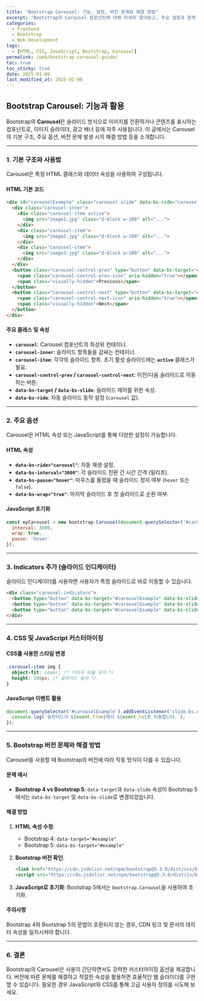 ```yaml
---
title: "Bootstrap Carousel: 기능, 설정, 버전 문제와 해결 방법"
excerpt: "Bootstrap의 Carousel 컴포넌트에 대해 자세히 알아보고, 주요 설정과 함께 버전 문제 발생 시의 해결 방법을 제시합니다."
categories:
  - Frontend
  - Bootstrap
  - Web Development
tags:
  - [HTML, CSS, JavaScript, Bootstrap, Carousel]
permalink: /web/bootstrap-carousel-guide/
toc: true
toc_sticky: true
date: 2025-01-08
last_modified_at: 2025-01-08
---
```


## Bootstrap Carousel: 기능과 활용

Bootstrap의 **Carousel**은 슬라이드 방식으로 이미지를 전환하거나 콘텐츠를 표시하는 컴포넌트로, 이미지 슬라이더, 광고 배너 등에 자주 사용됩니다. 이 글에서는 Carousel의 기본 구조, 주요 옵션, 버전 문제 발생 시의 해결 방법 등을 소개합니다.

---

### **1. 기본 구조와 사용법**
Carousel은 특정 HTML 클래스와 데이터 속성을 사용하여 구성됩니다.

#### HTML 기본 코드
```html
<div id="carouselExample" class="carousel slide" data-bs-ride="carousel">
  <div class="carousel-inner">
    <div class="carousel-item active">
      <img src="image1.jpg" class="d-block w-100" alt="...">
    </div>
    <div class="carousel-item">
      <img src="image2.jpg" class="d-block w-100" alt="...">
    </div>
    <div class="carousel-item">
      <img src="image3.jpg" class="d-block w-100" alt="...">
    </div>
  </div>
  <button class="carousel-control-prev" type="button" data-bs-target="#carouselExample" data-bs-slide="prev">
    <span class="carousel-control-prev-icon" aria-hidden="true"></span>
    <span class="visually-hidden">Previous</span>
  </button>
  <button class="carousel-control-next" type="button" data-bs-target="#carouselExample" data-bs-slide="next">
    <span class="carousel-control-next-icon" aria-hidden="true"></span>
    <span class="visually-hidden">Next</span>
  </button>
</div>
```

#### 주요 클래스 및 속성
- **`carousel`**: Carousel 컴포넌트의 최상위 컨테이너.
- **`carousel-inner`**: 슬라이드 항목들을 감싸는 컨테이너.
- **`carousel-item`**: 각각의 슬라이드 항목. 초기 활성 슬라이드에는 **`active`** 클래스가 필요.
- **`carousel-control-prev` / `carousel-control-next`**: 이전/다음 슬라이드로 이동하는 버튼.
- **`data-bs-target` / `data-bs-slide`**: 슬라이드 제어를 위한 속성.
- **`data-bs-ride`**: 자동 슬라이드 동작 설정 (`carousel` 값).

---

### **2. 주요 옵션**
Carousel은 HTML 속성 또는 JavaScript를 통해 다양한 설정이 가능합니다.

#### HTML 속성
- **`data-bs-ride="carousel"`**: 자동 재생 설정.
- **`data-bs-interval="3000"`**: 각 슬라이드 전환 간 시간 간격 (밀리초).
- **`data-bs-pause="hover"`**: 마우스를 올렸을 때 슬라이드 정지 여부 (`hover` 또는 `false`).
- **`data-bs-wrap="true"`**: 마지막 슬라이드 후 첫 슬라이드로 순환 여부.

#### JavaScript 초기화
```javascript
const myCarousel = new bootstrap.Carousel(document.querySelector('#carouselExample'), {
  interval: 3000,
  wrap: true,
  pause: 'hover'
});
```

---

### **3. Indicators 추가 (슬라이드 인디케이터)**

슬라이드 인디케이터를 사용하면 사용자가 특정 슬라이드로 바로 이동할 수 있습니다.

```html
<div class="carousel-indicators">
  <button type="button" data-bs-target="#carouselExample" data-bs-slide-to="0" class="active" aria-current="true" aria-label="Slide 1"></button>
  <button type="button" data-bs-target="#carouselExample" data-bs-slide-to="1" aria-label="Slide 2"></button>
  <button type="button" data-bs-target="#carouselExample" data-bs-slide-to="2" aria-label="Slide 3"></button>
</div>
```

---

### **4. CSS 및 JavaScript 커스터마이징**

#### CSS를 사용한 스타일 변경
```css
.carousel-item img {
  object-fit: cover; /* 이미지 비율 유지 */
  height: 500px; /* 슬라이드 높이 */
}
```

#### JavaScript 이벤트 활용
```javascript
document.querySelector('#carouselExample').addEventListener('slide.bs.carousel', function (event) {
  console.log(`슬라이드가 ${event.from}에서 ${event.to}로 이동합니다.`);
});
```

---

### **5. Bootstrap 버전 문제와 해결 방법**

Carousel을 사용할 때 Bootstrap의 버전에 따라 작동 방식이 다를 수 있습니다.

#### 문제 예시
- **Bootstrap 4 vs Bootstrap 5**: `data-target`과 `data-slide` 속성이 Bootstrap 5에서는 `data-bs-target` 및 `data-bs-slide`로 변경되었습니다.

#### 해결 방법
1. **HTML 속성 수정**:
   - Bootstrap 4: `data-target="#example"`
   - Bootstrap 5: `data-bs-target="#example"`

2. **Bootstrap 버전 확인**:
   ```html
   <link href="https://cdn.jsdelivr.net/npm/bootstrap@5.3.0/dist/css/bootstrap.min.css" rel="stylesheet">
   <script src="https://cdn.jsdelivr.net/npm/bootstrap@5.3.0/dist/js/bootstrap.bundle.min.js"></script>
   ```

3. **JavaScript로 초기화**: Bootstrap 5에서는 `bootstrap.Carousel`을 사용하여 초기화.

#### 주의사항
Bootstrap 4와 Bootstrap 5의 문법이 호환되지 않는 경우, CDN 링크 및 문서의 데이터 속성을 일치시켜야 합니다.

---

### **6. 결론**

Bootstrap의 Carousel은 사용이 간단하면서도 강력한 커스터마이징 옵션을 제공합니다. 버전에 따른 문제를 해결하고 적절한 속성을 활용하면 효율적인 웹 슬라이더를 구현할 수 있습니다. 필요한 경우 JavaScript와 CSS를 통해 고급 사용자 정의를 시도해 보세요.


